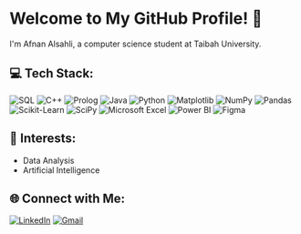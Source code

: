 # Welcome to My GitHub Profile! 👋

I'm Afnan Alsahli, a computer science student at Taibah University.



## 💻 Tech Stack:
![SQL](https://img.shields.io/badge/sql-%2307405e.svg?style=for-the-badge&logo=database&logoColor=white)
![C++](https://img.shields.io/badge/c++-%2300599C.svg?style=for-the-badge&logo=c%2B%2B&logoColor=white)
![Prolog](https://img.shields.io/badge/prolog-%23E61B23.svg?style=for-the-badge&logo=swi-prolog&logoColor=white)
![Java](https://img.shields.io/badge/java-%23ED8B00.svg?style=for-the-badge&logo=openjdk&logoColor=white)
![Python](https://img.shields.io/badge/python-3670A0?style=for-the-badge&logo=python&logoColor=ffdd54)
![Matplotlib](https://img.shields.io/badge/Matplotlib-%23FF6F61.svg?style=for-the-badge&logo=Matplotlib&logoColor=white)
![NumPy](https://img.shields.io/badge/numpy-%23013243.svg?style=for-the-badge&logo=numpy&logoColor=white)
![Pandas](https://img.shields.io/badge/pandas-%23150458.svg?style=for-the-badge&logo=pandas&logoColor=white)
![Scikit-Learn](https://img.shields.io/badge/scikit--learn-%23F7931E.svg?style=for-the-badge&logo=scikit-learn&logoColor=white)
![SciPy](https://img.shields.io/badge/SciPy-%230C55A5.svg?style=for-the-badge&logo=scipy&logoColor=%white)
![Microsoft Excel](https://img.shields.io/badge/Microsoft%20Excel-217346?style=for-the-badge&logo=microsoft%20excel&logoColor=white)
![Power BI](https://img.shields.io/badge/power_bi-F2C811?style=for-the-badge&logo=powerbi&logoColor=black)
![Figma](https://img.shields.io/badge/figma-%23F24E1E.svg?style=for-the-badge&logo=figma&logoColor=white)
## 💫 Interests:

- Data Analysis
- Artificial Intelligence 


## 🌐 Connect with Me:

[![LinkedIn](https://img.shields.io/badge/LinkedIn-0077B5?style=flat-square&logo=linkedin&logoColor=white)](https://www.linkedin.com/in/AfnanAlsahli)
[![Gmail](https://img.shields.io/badge/Gmail-D14836?style=flat-square&logo=gmail&logoColor=white)](mailto:afnanalsuhli@gmail.com)


